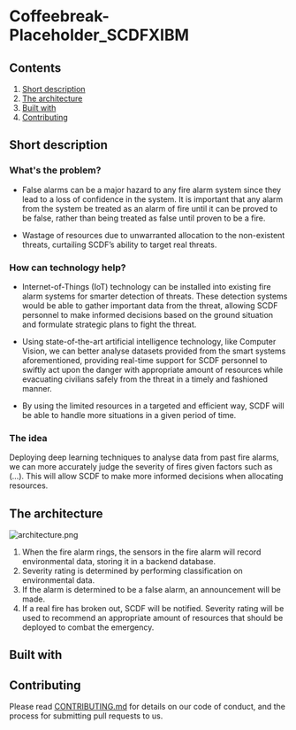 # Coffeebreak-Placeholder_SCDFXIBM

## Contents

1. [Short description](#short-description)
1. [The architecture](#the-architecture)
1. [Built with](#built-with)
1. [Contributing](#contributing)

## Short description

### What's the problem?
* False alarms can be a major hazard to any fire alarm system since they lead to a loss of confidence in the system. It is important that any alarm from the system be treated as an alarm of fire until it can be proved to be false, rather than being treated as false until proven to be a fire. 

* Wastage of resources due to unwarranted allocation to the non-existent threats, curtailing SCDF’s ability to target real threats. 

### How can technology help?
* Internet-of-Things (IoT) technology can be installed into existing fire alarm systems for smarter detection of threats. These detection systems would be able to gather important data from the threat, allowing SCDF personnel to make informed decisions based on the ground situation and formulate strategic plans to fight the threat.  

* Using state-of-the-art artificial intelligence technology, like Computer Vision, we can better analyse datasets provided from the smart systems aforementioned, providing real-time support for SCDF personnel to swiftly act upon the danger with appropriate amount of resources while evacuating civilians safely from the threat in a timely and fashioned manner. 

* By using the limited resources in a targeted and efficient way, SCDF will be able to handle more situations in a given period of time. 



### The idea
Deploying deep learning techniques to analyse data from past fire alarms, we can more accurately judge the severity of fires given factors such as (…). This will allow SCDF to make more informed decisions when allocating resources.  

## The architecture

![architecture.png](https://github.com/jasperosy/Coffeebreak-Placeholder_SCDFXIBM/architecture.png)

1. When the fire alarm rings, the sensors in the fire alarm will record environmental data, storing it in a backend database. 
2. Severity rating is determined by performing classification on environmental data. 
3. If the alarm is determined to be a false alarm, an announcement will be made. 
4. If a real fire has broken out, SCDF will be notified. Severity rating will be used to recommend an appropriate amount of resources that should be deployed to combat the emergency.  

## Built with

## Contributing
Please read [CONTRIBUTING.md](CONTRIBUTING.md) for details on our code of conduct, and the process for submitting pull requests to us.
